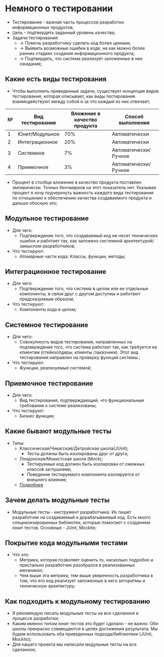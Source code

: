 # Немного о тестировании
* Тестирование - важная часть процессов разработки информационных продуктов;
* Цель - подтвердить заданный уровень качества;
* Задачи тестирования:
  * -> Помочь разработчику сделать код более ценным; 
  * -> Выявить возможные ошибки в коде, на как можно более ранних стадиях создания 
информационного продукта;
  * -> Подтвердить, что система реализует заложенные в нее ожидания;

## Какие есть виды тестирования
*  Чтобы выполнить приведенные задачи, существует концепция видов 
тестирования, которая описывает, как виды тестирования взаимодействуют 
между собой и за что каждый из них отвечает; 

| № | Вид тестирования | Вложение в качество продукта | Способ выполнения    |
|---|------------------|------------------------------|----------------------|
| 1 | Юнит/Модульное   | 70%                          | Автоматически        |
| 2 | Интеграционное   | 20%                          | Автоматически        |
| 3 | Системное        | 7%                           | Автоматически/Ручное |
| 4 | Приемочное       | 3%                           | Автоматически/Ручное |

* Процент в столбце вложение в качество продукта поставлен эмпирически. Точных
бенчмарков на этот показатель нет. Указывая процент я хочу подчеркнуть важность
каждого вида тестирования по отношению к обеспечению качества создаваемого 
продукта и дальше обосную это;

## Модульное тестирование
* Для чего:
  * Подтверждение того, что создаваемый код не несет технических ошибок и 
  работает так, как заложено системной архитектурой/замыслом разработчиков;
* Что тестируют:
  * Атомарные части кода: Классы, функции, методы;

## Интеграционное тестирование
* Для чего:
  * Подтверждение того, что система в целом или ее отдельные компоненты, 
  в связи друг с другом доступны и работают предсказуемым образом;
* Что тестируют:
  * Компоненты кода в целом;

## Системное тестирование
* Для чего:
  * Совокупность видов тестирования, направленных на подтверждение того, 
  что система работает так, как требуется ее клиентам (стейкхолдеры, клиенты
  /заказчики). Этот вид тестирования направлен на проверку функций системы.;
* Что тестируют:
  * Функции, реализуемые системой;

## Приемочное тестирование
* Для чего:
  * Вид тестирования, подтверждающий, что функциональные требования к системе 
  реализованы;
* Что тестируют:
  * Бизнес функции;

## Какие бывают модульные тесты
* Типы:
  * Классическая/Чикагская/Детройская школа(JUnit);
    * Тесты должны быть изолированы друг от друга;
  * Лондонская/Мокистская школа (Mock);
    * Тестируемые код должен быть изолирован от смежных классов заглушками;
    * Поведение тестируемого компонента изолируется от внешнего влияния;
  * [Подробнее](https://habr.com/ru/companies/jugru/articles/571126/)

## Зачем делать модульные тесты
* Модульные тесты - инструмент разработчика. Их пишет разработчик на 
создаваемый и дорабатываемый код. Есть много специализированных библиотек,
которые помогают с созданием юнит тестов. Основные - JUnit, Mockito;

## Покрытие кода модульными тестами
* Что это:
  * Метрика, которая позволяет оценить то, насколько подробно 
  и пристально разработчик разобрался в реализованных механиках;
  * Чем выше эта метрика, тем выше уверенность разработчика в том, что его
  код реализует заложенные в него алгоритмы и техническую архитектуру;

## Как подходить к модульному тестированию
* Я рекомендую писать модульные тесты на все сделанное в процессе разработки;
* Каким именно типом юнит тестов это будет сделано - не важно. Обе школы
прекрасно совмещаются в целях достижения результата. Мы будем использовать
оба приведенных подхода/библиотеки (JUnit, Mockito);
* Для нашего проекта мы написали модульные тесты на все сделанное;
